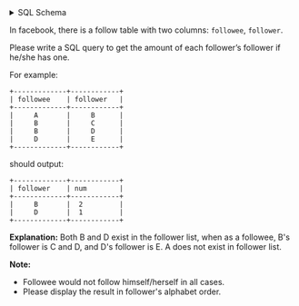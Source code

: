 <details>
<summary> SQL Schema</summary>

```sql
DROP TABLE IF EXISTS follow;

CREATE TABLE IF NOT EXISTS
  follow (followee varchar(255), follower varchar(255));

INSERT INTO
  follow (followee, follower)
VALUES
  ('A', 'B'),
  ('B', 'C'),
  ('B', 'D'),
  ('D', 'E');
```

</details>

In facebook, there is a follow table with two columns: `followee`, `follower`.

Please write a SQL query to get the amount of each follower’s follower if he/she has one.

For example:

```
+-------------+------------+
| followee    | follower   |
+-------------+------------+
|     A       |     B      |
|     B       |     C      |
|     B       |     D      |
|     D       |     E      |
+-------------+------------+
```

should output:

```
+-------------+------------+
| follower    | num        |
+-------------+------------+
|     B       |  2         |
|     D       |  1         |
+-------------+------------+
```

**Explanation:** Both B and D exist in the follower list, when as a followee, B's follower is C and D, and D's follower is E. A does not exist in follower list.


**Note:** 
- Followee would not follow himself/herself in all cases.
- Please display the result in follower's alphabet order.